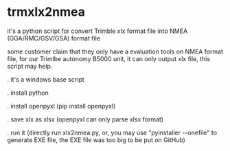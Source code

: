 # trmxlx2nmea
it's a python script for convert Trimble xlx format file into NMEA (GGA/RMC/GSV/GSA) format file

some customer claim that they only have a evaluation tools on NMEA format file, 
for our Trimlbe autonomy B5000 unit, it can only output xlx file, this script may help.

. it's a windows base script

. install python

. install openpyxl (pip install openpyxl)

. save xlx as xlsx (openpyxl can only parse xlsx format)

. run it (directly run xlx2nmea.py, or, you may use "pyinstaller --onefile" to generate EXE file, the EXE file was too big to be put on GitHub)

